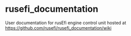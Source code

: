 # rusefi_documentation
User documentation for rusEfi engine control unit hosted at https://github.com/rusefi/rusefi_documentation/wiki
